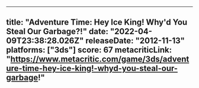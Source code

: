 
---
title: "Adventure Time: Hey Ice King! Why'd You Steal Our Garbage?!"
date: "2022-04-09T23:38:28.026Z"
releaseDate: "2012-11-13"
platforms: ["3ds"]
score: 67
metacriticLink: "https://www.metacritic.com/game/3ds/adventure-time-hey-ice-king!-whyd-you-steal-our-garbage!"
---
